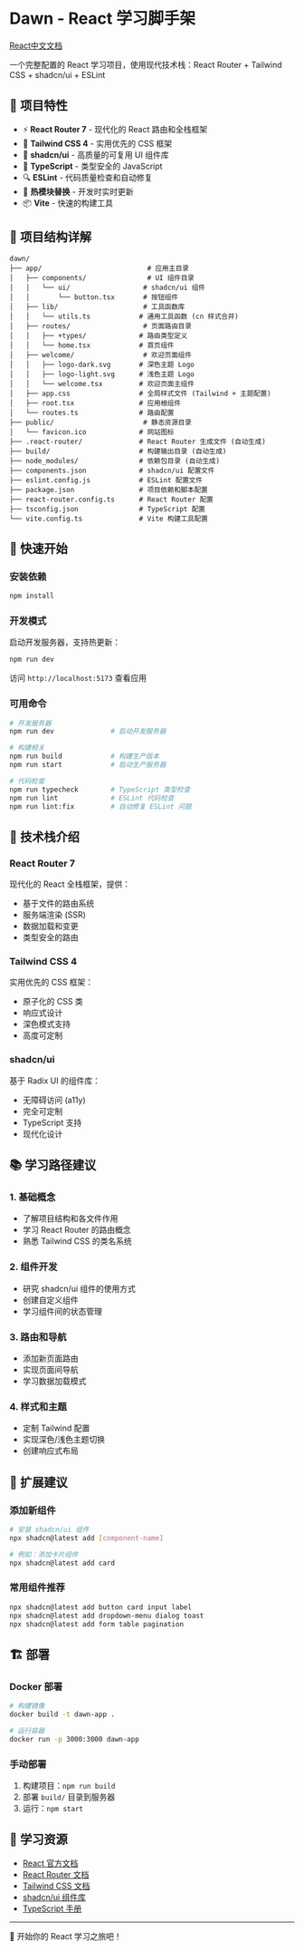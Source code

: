 # Dawn - React 学习脚手架

[React中文文档](https://zh-hans.react.dev/)

一个完整配置的 React 学习项目，使用现代技术栈：React Router + Tailwind CSS + shadcn/ui + ESLint

## 🎯 项目特性

- ⚡️ **React Router 7** - 现代化的 React 路由和全栈框架
- 🎨 **Tailwind CSS 4** - 实用优先的 CSS 框架
- 🧩 **shadcn/ui** - 高质量的可复用 UI 组件库
- 📝 **TypeScript** - 类型安全的 JavaScript
- 🔍 **ESLint** - 代码质量检查和自动修复
- 🔄 **热模块替换** - 开发时实时更新
- 📦 **Vite** - 快速的构建工具

## 📁 项目结构详解

```
dawn/
├── app/                          # 应用主目录
│   ├── components/               # UI 组件目录
│   │   └── ui/                  # shadcn/ui 组件
│   │       └── button.tsx       # 按钮组件
│   ├── lib/                     # 工具函数库
│   │   └── utils.ts            # 通用工具函数 (cn 样式合并)
│   ├── routes/                  # 页面路由目录
│   │   ├── +types/             # 路由类型定义
│   │   └── home.tsx            # 首页组件
│   ├── welcome/                 # 欢迎页面组件
│   │   ├── logo-dark.svg       # 深色主题 Logo
│   │   ├── logo-light.svg      # 浅色主题 Logo
│   │   └── welcome.tsx         # 欢迎页面主组件
│   ├── app.css                 # 全局样式文件 (Tailwind + 主题配置)
│   ├── root.tsx                # 应用根组件
│   └── routes.ts               # 路由配置
├── public/                      # 静态资源目录
│   └── favicon.ico             # 网站图标
├── .react-router/              # React Router 生成文件 (自动生成)
├── build/                      # 构建输出目录 (自动生成)
├── node_modules/               # 依赖包目录 (自动生成)
├── components.json             # shadcn/ui 配置文件
├── eslint.config.js            # ESLint 配置文件
├── package.json                # 项目依赖和脚本配置
├── react-router.config.ts      # React Router 配置
├── tsconfig.json               # TypeScript 配置
└── vite.config.ts              # Vite 构建工具配置
```

## 🚀 快速开始

### 安装依赖

```bash
npm install
```

### 开发模式

启动开发服务器，支持热更新：

```bash
npm run dev
```

访问 `http://localhost:5173` 查看应用

### 可用命令

```bash
# 开发服务器
npm run dev              # 启动开发服务器

# 构建相关
npm run build            # 构建生产版本
npm run start            # 启动生产服务器

# 代码检查
npm run typecheck        # TypeScript 类型检查
npm run lint             # ESLint 代码检查
npm run lint:fix         # 自动修复 ESLint 问题
```

## 🎨 技术栈介绍

### React Router 7
现代化的 React 全栈框架，提供：
- 基于文件的路由系统
- 服务端渲染 (SSR)
- 数据加载和变更
- 类型安全的路由

### Tailwind CSS 4
实用优先的 CSS 框架：
- 原子化的 CSS 类
- 响应式设计
- 深色模式支持
- 高度可定制

### shadcn/ui
基于 Radix UI 的组件库：
- 无障碍访问 (a11y)
- 完全可定制
- TypeScript 支持
- 现代化设计

## 📚 学习路径建议

### 1. 基础概念
- 了解项目结构和各文件作用
- 学习 React Router 的路由概念
- 熟悉 Tailwind CSS 的类名系统

### 2. 组件开发
- 研究 shadcn/ui 组件的使用方式
- 创建自定义组件
- 学习组件间的状态管理

### 3. 路由和导航
- 添加新页面路由
- 实现页面间导航
- 学习数据加载模式

### 4. 样式和主题
- 定制 Tailwind 配置
- 实现深色/浅色主题切换
- 创建响应式布局

## 🔧 扩展建议

### 添加新组件
```bash
# 安装 shadcn/ui 组件
npx shadcn@latest add [component-name]

# 例如：添加卡片组件
npx shadcn@latest add card
```

### 常用组件推荐
```bash
npx shadcn@latest add button card input label
npx shadcn@latest add dropdown-menu dialog toast
npx shadcn@latest add form table pagination
```

## 🏗️ 部署

### Docker 部署
```bash
# 构建镜像
docker build -t dawn-app .

# 运行容器
docker run -p 3000:3000 dawn-app
```

### 手动部署
1. 构建项目：`npm run build`
2. 部署 `build/` 目录到服务器
3. 运行：`npm start`

## 📖 学习资源

- [React 官方文档](https://react.dev/)
- [React Router 文档](https://reactrouter.com/)
- [Tailwind CSS 文档](https://tailwindcss.com/)
- [shadcn/ui 组件库](https://ui.shadcn.com/)
- [TypeScript 手册](https://www.typescriptlang.org/docs/)

---

🎉 开始你的 React 学习之旅吧！
